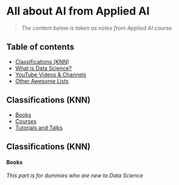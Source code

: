 # All about AI from Applied AI
> *The content below is taken as notes from Applied AI course.*

## Table of contents

* [Classifications (KNN)](#classifications-knn)
* [What is Data Science?](#what-is-data-science)
* [YouTube Videos & Channels](#youtube-videos--channels)
* [Other Awesome Lists](#other-awesome-lists)

## Classifications (KNN)
 - [Books](#books)
 - [Courses](#courses)
 - [Tutorials and Talks](#tutorials-and-talks)

## Classifications (KNN)

#### Books
*This part is for dummies who are new to Data Science*
